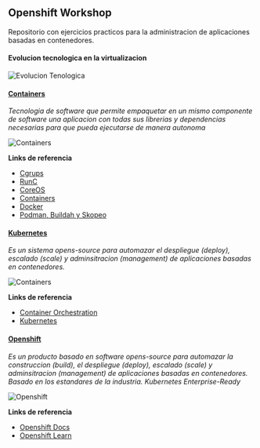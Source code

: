 ## Openshift Workshop ##

Repositorio con ejercicios practicos para la administracion de aplicaciones basadas en contenedores.

#### **Evolucion tecnologica en la virtualizacion**
![Evolucion Tenologica](https://raw.githubusercontent.com/gonzaloacosta/openshift-workshop/master/images/evolucion.png)

#### **[Containers](https://github.com/gonzaloacosta/openshift-workshop/tree/master/containers)**

*Tecnologia de software que permite empaquetar en un mismo componente de software una aplicacion con todas sus librerias y dependencias necesarias para que pueda ejecutarse de manera autonoma*

![Containers](https://raw.githubusercontent.com/gonzaloacosta/openshift-workshop/master/images/conteiners.png)


**Links de referencia**
- [Cgrups](https://en.wikipedia.org/wiki/Cgroups)
- [RunC](https://en.wikipedia.org/wiki/RunC)
- [CoreOS](https://en.wikipedia.org/wiki/CoreOS)
- [Containers](https://www.redhat.com/en/topics/containers)
- [Docker]()
- [Podman, Buildah y Skopeo]()
    
#### **[Kubernetes](https://github.com/gonzaloacosta/openshift-workshop/tree/master/kubernetes)**

*Es un sistema opens-source para automazar el despliegue (deploy), escalado (scale) y adminsitracion (management) de aplicaciones basadas en contenedores.*

![Containers](https://raw.githubusercontent.com/gonzaloacosta/openshift-workshop/master/images/kubernetes-cluster.png)

**Links de referencia**
- [Container Orchestration](https://en.wikipedia.org/wiki/Container_orchestration)
- [Kubernetes](https://kubernetes.io/)

#### **[Openshift](https://github.com/gonzaloacosta/openshift-workshop/tree/master/openshift)**

*Es un producto basado en software opens-source para automazar la construccion (build), el despliegue (deploy), escalado (scale) y adminsitracion (management) de aplicaciones basadas en contenedores. Basado en los estandares de la industria. Kubernetes Enterprise-Ready*

![Openshift](https://raw.githubusercontent.com/gonzaloacosta/openshift-workshop/master/images/openshift-cluster.png)

**Links de referencia**
- [Openshift Docs](https://docs.openshift.com)
- [Openshift Learn](https://learn.openshift.com)
